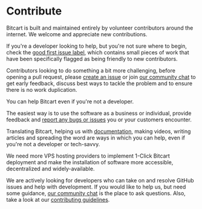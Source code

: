 # Contribute

Bitcart is built and maintained entirely by volunteer contributors around the internet. We welcome and appreciate new contributions.

If you're a developer looking to help, but you're not sure where to begin, check the [good first issue label](https://github.com/bitcart/bitcart/issues?q=is%3Aissue+is%3Aopen+label%3A%22good+first+issue%22), which contains small pieces of work that have been specifically flagged as being friendly to new contributors.

Contributors looking to do something a bit more challenging, before opening a pull request, please [create an issue](https://github.com/bitcart/bitcart/issues/new/choose) or join [our community chat](https://t.me/bitcart) to get early feedback, discuss best ways to tackle the problem and to ensure there is no work duplication.

You can help Bitcart even if you're not a developer.

The easiest way is to use the software as a business or individual, provide feedback and [report any bugs or issues](https://github.com/bitcart/bitcart/issues) you or your customers encounter.

Translating Bitcart, helping us with [documentation](https://github.com/bitcart/bitcart-docs/issues), making videos, writing articles and spreading the word are ways in which you can help, even if you're not a developer or tech-savvy.

We need more VPS hosting providers to implement 1-Click Bitcart deployment and make the installation of software more accessible, decentralized and widely-available.

We are actively looking for developers who can take on and resolve GitHub issues and help with development. If you would like to help us, but need some guidance, [our community chat](https://t.me/bitcart) is the place to ask questions. Also, take a look at our [contributing guidelines](https://github.com/bitcart/bitcart/blob/master/CONTRIBUTING.md).
